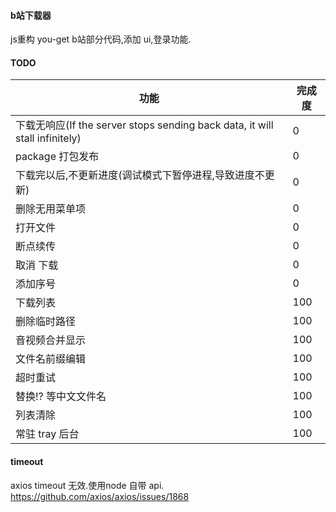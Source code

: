 #### b站下载器
js重构 you-get b站部分代码,添加 ui,登录功能.

#### TODO
功能 | 完成度
---|---
下载无响应(If the server stops sending back data, it will stall infinitely) | 0
package 打包发布 | 0
下载完以后,不更新进度(调试模式下暂停进程,导致进度不更新) | 0
删除无用菜单项 | 0
打开文件 | 0
断点续传 | 0
取消 下载| 0
添加序号 | 0
下载列表| 100
删除临时路径 | 100
音视频合并显示 | 100
文件名前缀编辑 | 100
超时重试 | 100
替换!? 等中文文件名 | 100
列表清除 | 100
常驻 tray 后台 | 100

#### timeout
axios timeout 无效.使用node 自带 api.
https://github.com/axios/axios/issues/1868
